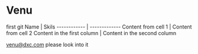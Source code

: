 # Venu
first git
Name | Skils
------------ | -------------
Content from cell 1 | Content from cell 2
Content in the first column | Content in the second column

venu@dxc.com please look into it
